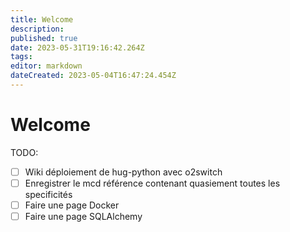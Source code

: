 ```yaml
---
title: Welcome
description: 
published: true
date: 2023-05-31T19:16:42.264Z
tags: 
editor: markdown
dateCreated: 2023-05-04T16:47:24.454Z
---
```


# Welcome
TODO:
- [ ] Wiki déploiement de hug-python avec o2switch
- [ ] Enregistrer le mcd référence contenant quasiement toutes les specificités
- [ ] Faire une page Docker
- [ ] Faire une page SQLAlchemy 